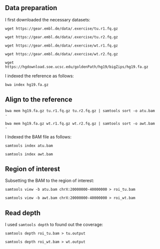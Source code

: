 ## Data preparation 

I first downloaded the necessary datasets:

`wget https://gear.embl.de/data/.exercise/tu.r1.fq.gz`

`wget https://gear.embl.de/data/.exercise/tu.r2.fq.gz`

`wget https://gear.embl.de/data/.exercise/wt.r1.fq.gz`

`wget https://gear.embl.de/data/.exercise/wt.r2.fq.gz`


`wget https://hgdownload.soe.ucsc.edu/goldenPath/hg19/bigZips/hg19.fa.gz`


I indexed the reference as follows: 

`bwa index hg19.fa.gz` 

## Align to the reference

`bwa mem hg19.fa.gz tu.r1.fq.gz tu.r2.fq.gz | samtools sort -o atu.bam - `

`bwa mem hg19.fa.gz wt.r1.fq.gz wt.r2.fq.gz | samtools sort -o awt.bam - `

I Indexed the BAM file as follows: 

`samtools index atu.bam`

`samtools index awt.bam`

## Region of interest

Subsetting the BAM to the region of interest: 

`samtools view -b atu.bam chrX:20000000-40000000 > roi_tu.bam `

`samtools view -b awt.bam chrX:20000000-40000000 > roi_wt.bam `

## Read depth
I used `samtools depth` to found out the coverage:

`samtools depth roi_tu.bam > tu.output`

`samtools depth roi_wt.bam > wt.output`


